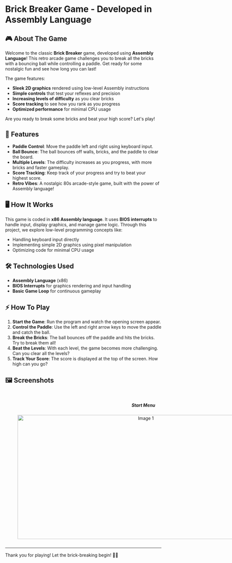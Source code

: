 # Brick Breaker Game - Developed in Assembly Language

## 🎮 About The Game

Welcome to the classic **Brick Breaker** game, developed using **Assembly Language**! This retro arcade game challenges you to break all the bricks with a bouncing ball while controlling a paddle. Get ready for some nostalgic fun and see how long you can last!

The game features:
- **Sleek 2D graphics** rendered using low-level Assembly instructions
- **Simple controls** that test your reflexes and precision
- **Increasing levels of difficulty** as you clear bricks
- **Score tracking** to see how you rank as you progress
- **Optimized performance** for minimal CPU usage

Are you ready to break some bricks and beat your high score? Let's play!

## 🚀 Features

- **Paddle Control**: Move the paddle left and right using keyboard input.
- **Ball Bounce**: The ball bounces off walls, bricks, and the paddle to clear the board.
- **Multiple Levels**: The difficulty increases as you progress, with more bricks and faster gameplay.
- **Score Tracking**: Keep track of your progress and try to beat your highest score.
- **Retro Vibes**: A nostalgic 80s arcade-style game, built with the power of Assembly language!

## 🖥️ How It Works

This game is coded in **x86 Assembly language**. It uses **BIOS interrupts** to handle input, display graphics, and manage game logic. Through this project, we explore low-level programming concepts like:
- Handling keyboard input directly
- Implementing simple 2D graphics using pixel manipulation
- Optimizing code for minimal CPU usage

## 🛠️ Technologies Used

- **Assembly Language** (x86)
- **BIOS Interrupts** for graphics rendering and input handling
- **Basic Game Loop** for continuous gameplay

## ⚡ How To Play

1. **Start the Game**: Run the program and watch the opening screen appear.
2. **Control the Paddle**: Use the left and right arrow keys to move the paddle and catch the ball.
3. **Break the Bricks**: The ball bounces off the paddle and hits the bricks. Try to break them all!
4. **Beat the Levels**: With each level, the game becomes more challenging. Can you clear all the levels?
5. **Track Your Score**: The score is displayed at the top of the screen. How high can you go?

## 🖼️ Screenshots

<div style="display: flex; justify-content: space-around; align-items: center;">

  <figure style="text-align: center;">
    <h5>Start Menu</h5>
    <img src="https://github.com/salehahmed99/Assemblyx69/blob/main/readme-assets/startmenu.png" alt="Image 1" height="400px" width="812px">
  </figure>

  <figure style="text-align: center;">
    <h5>Game Overview</h5>
    <img src="https://github.com/salehahmed99/Assemblyx69/blob/main/readme-assets/gameoverview.png" alt="Image 2" height="400px" width="812px">
  </figure>

  <figure style="text-align: center;">
    <h5>Difficult Level</h5>
    <img src="https://github.com/salehahmed99/Assemblyx69/blob/main/readme-assets/gameoverview2.png" alt="Image 2" height="400px" width="812px">
  </figure>

  <figure style="text-align: center;">
    <h5>Chat </h5>
    <img src="https://github.com/salehahmed99/Assemblyx69/blob/main/readme-assets/chat.png" alt="Image 3" height="400px" width="812px">
  </figure>

</div>


---

Thank you for playing! Let the brick-breaking begin! 🧱🎯
